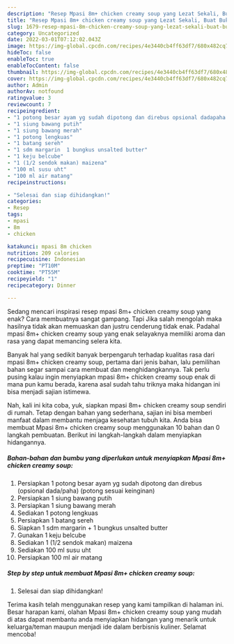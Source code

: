 ```yaml
---
description: "Resep Mpasi 8m+ chicken creamy soup yang Lezat Sekali, Buat Buka Puasa Menggugah Selera"
title: "Resep Mpasi 8m+ chicken creamy soup yang Lezat Sekali, Buat Buka Puasa Menggugah Selera"
slug: 1679-resep-mpasi-8m-chicken-creamy-soup-yang-lezat-sekali-buat-buka-puasa-menggugah-selera
category: Uncategorized
date: 2022-03-01T07:12:02.043Z
image: https://img-global.cpcdn.com/recipes/4e3440cb4ff63df7/680x482cq70/mpasi-8m-chicken-creamy-soup-foto-resep-utama.jpg
hideToc: false
enableToc: true
enableTocContent: false
thumbnail: https://img-global.cpcdn.com/recipes/4e3440cb4ff63df7/680x482cq70/mpasi-8m-chicken-creamy-soup-foto-resep-utama.jpg
cover: https://img-global.cpcdn.com/recipes/4e3440cb4ff63df7/680x482cq70/mpasi-8m-chicken-creamy-soup-foto-resep-utama.jpg
author: Admin
authorAv: notfound
ratingvalue: 3
reviewcount: 7
recipeingredient:
- "1 potong besar ayam yg sudah dipotong dan direbus opsional dadapaha potong sesuai keinginan"
- "1 siung bawang putih"
- "1 siung bawang merah"
- "1 potong lengkuas"
- "1 batang sereh"
- "1 sdm margarin  1 bungkus unsalted butter"
- "1 keju belcube"
- "1 (1/2 sendok makan) maizena"
- "100 ml susu uht"
- "100 ml air matang"
recipeinstructions:

- "Selesai dan siap dihidangkan!"
categories:
- Resep
tags:
- mpasi
- 8m
- chicken

katakunci: mpasi 8m chicken 
nutrition: 209 calories
recipecuisine: Indonesian
preptime: "PT10M"
cooktime: "PT55M"
recipeyield: "1"
recipecategory: Dinner

---
```



Sedang mencari inspirasi resep mpasi 8m+ chicken creamy soup yang enak? Cara membuatnya sangat gampang. Tapi Jika salah mengolah maka hasilnya tidak akan memuaskan dan justru cenderung tidak enak. Padahal mpasi 8m+ chicken creamy soup yang enak selayaknya memiliki aroma dan rasa yang dapat memancing selera kita.




Banyak hal yang sedikit banyak berpengaruh terhadap kualitas rasa dari mpasi 8m+ chicken creamy soup, pertama dari jenis bahan, lalu pemilihan bahan segar sampai cara membuat dan menghidangkannya. Tak perlu pusing kalau ingin menyiapkan mpasi 8m+ chicken creamy soup enak di mana pun kamu berada, karena asal sudah tahu triknya maka hidangan ini bisa menjadi sajian istimewa.


Nah, kali ini kita coba, yuk, siapkan mpasi 8m+ chicken creamy soup sendiri di rumah. Tetap dengan bahan yang sederhana, sajian ini bisa memberi manfaat dalam membantu menjaga kesehatan tubuh kita. Anda bisa membuat Mpasi 8m+ chicken creamy soup menggunakan 10 bahan dan 0 langkah pembuatan. Berikut ini langkah-langkah dalam menyiapkan hidangannya.

<!--inarticleads1-->

##### Bahan-bahan dan bumbu yang diperlukan untuk menyiapkan Mpasi 8m+ chicken creamy soup:

1. Persiapkan 1 potong besar ayam yg sudah dipotong dan direbus (opsional dada/paha) (potong sesuai keinginan)
1. Persiapkan 1 siung bawang putih
1. Persiapkan 1 siung bawang merah
1. Sediakan 1 potong lengkuas
1. Persiapkan 1 batang sereh
1. Siapkan 1 sdm margarin + 1 bungkus unsalted butter
1. Gunakan 1 keju belcube
1. Sediakan 1 (1/2 sendok makan) maizena
1. Sediakan 100 ml susu uht
1. Persiapkan 100 ml air matang




<!--inarticleads2-->

##### Step by step untuk membuat Mpasi 8m+ chicken creamy soup:


1. Selesai dan siap dihidangkan!



Terima kasih telah menggunakan resep yang kami tampilkan di halaman ini. Besar harapan kami, olahan Mpasi 8m+ chicken creamy soup yang mudah di atas dapat membantu anda menyiapkan hidangan yang menarik untuk keluarga/teman maupun menjadi ide dalam berbisnis kuliner. Selamat mencoba!
